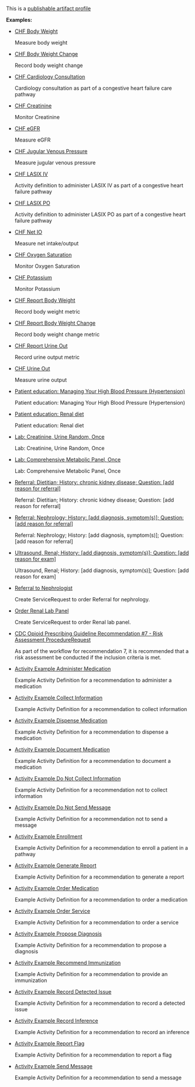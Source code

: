 This is a [publishable artifact profile](profiles.html#artifact-profiles)

**Examples:**

*   [CHF Body Weight](ActivityDefinition-chf-bodyweight.html)

    Measure body weight

*   [CHF Body Weight Change](ActivityDefinition-chf-bodyweight-change.html)

    Record body weight change

*   [CHF Cardiology Consultation](ActivityDefinition-chf-cardiology-consultation.html)

    Cardiology consultation as part of a congestive heart failure care pathway

*   [CHF Creatinine](ActivityDefinition-chf-creatinine.html)

    Monitor Creatinine

*   [CHF eGFR](ActivityDefinition-chf-egfr.html)

    Measure eGFR

*   [CHF Jugular Venous Pressure](ActivityDefinition-chf-jvp.html)

    Measure jugular venous pressure

*   [CHF LASIX IV](ActivityDefinition-chf-lasix-iv.html)

    Activity definition to administer LASIX IV as part of a congestive heart failure pathway

*   [CHF LASIX PO](ActivityDefinition-chf-lasix-po.html)

    Activity definition to administer LASIX PO as part of a congestive heart failure pathway

*   [CHF Net IO](ActivityDefinition-chf-net-io.html)

    Measure net intake/output

*   [CHF Oxygen Saturation](ActivityDefinition-chf-o2-sat.html)

    Monitor Oxygen Saturation

*   [CHF Potassium](ActivityDefinition-chf-potassium.html)

    Monitor Potassium

*   [CHF Report Body Weight](ActivityDefinition-chf-report-bodyweight.html)

    Record body weight metric

*   [CHF Report Body Weight Change](ActivityDefinition-chf-report-bodyweight-change.html)

    Record body weight change metric

*   [CHF Report Urine Out](ActivityDefinition-chf-report-urine-out.html)

    Record urine output metric

*   [CHF Urine Out](ActivityDefinition-chf-urine-out.html)

    Measure urine output

*   [Patient education: Managing Your High Blood Pressure (Hypertension)](ActivityDefinition-cc-cpg-activity-edu-hypertension.html)

    Patient education: Managing Your High Blood Pressure (Hypertension)

*   [Patient education: Renal diet](ActivityDefinition-cc-cpg-activity-edu-renal-diet.html)

    Patient education: Renal diet

*   [Lab: Creatinine, Urine Random, Once](ActivityDefinition-cc-cpg-activity-lab-creatinine.html)

    Lab: Creatinine, Urine Random, Once

*   [Lab: Comprehensive Metabolic Panel, Once](ActivityDefinition-cc-cpg-activity-lab-metabolic.html)

    Lab: Comprehensive Metabolic Panel, Once

*   [Referral: Dietitian; History: chronic kidney disease; Question: \[add reason for referral\]](ActivityDefinition-cc-cpg-activity-referral-dietition.html)

    Referral: Dietitian; History: chronic kidney disease; Question: \[add reason for referral\]

*   [Referral: Nephrology; History: \[add diagnosis, symptom(s)\]; Question: \[add reason for referral\]](ActivityDefinition-cc-cpg-activity-referral-nephrology.html)

    Referral: Nephrology; History: \[add diagnosis, symptom(s)\]; Question: \[add reason for referral\]

*   [Ultrasound, Renal; History: \[add diagnosis, symptom(s)\]; Question: \[add reason for exam\]](ActivityDefinition-cc-cpg-activity-ultrasound-renal.html)

    Ultrasound, Renal; History: \[add diagnosis, symptom(s)\]; Question: \[add reason for exam\]

*   [Referral to Nephrologist](ActivityDefinition-ckd-risk-referral-nephrology.html)

    Create ServiceRequest to order Referral for nephrology.

*   [Order Renal Lab Panel](ActivityDefinition-ckd-risk-renal-lab-order.html)

    Create ServiceRequest to order Renal lab panel.

*   [CDC Opioid Prescribing Guideline Recommendation #7 - Risk Assessment ProcedureRequest](ActivityDefinition-opioidcds-riskassessment-request.html)

    As part of the workflow for recommendation 7, it is recommended that a risk assessment be conducted if the inclusion criteria is met.

*   [Activity Example Administer Medication](ActivityDefinition-activity-example-administermedication.html)

    Example Activity Definition for a recommendation to administer a medication

*   [Activity Example Collect Information](ActivityDefinition-activity-example-collectinformation.html)

    Example Activity Definition for a recommendation to collect information

*   [Activity Example Dispense Medication](ActivityDefinition-activity-example-dispensemedication.html)

    Example Activity Definition for a recommendation to dispense a medication

*   [Activity Example Document Medication](ActivityDefinition-activity-example-documentmedication.html)

    Example Activity Definition for a recommendation to document a medication

*   [Activity Example Do Not Collect Information](ActivityDefinition-activity-example-donotcollectinformation.html)

    Example Activity Definition for a recommendation not to collect information

*   [Activity Example Do Not Send Message](ActivityDefinition-activity-example-donotsendmessage.html)

    Example Activity Definition for a recommendation not to send a message

*   [Activity Example Enrollment](ActivityDefinition-activity-example-enrollment.html)

    Example Activity Definition for a recommendation to enroll a patient in a pathway

*   [Activity Example Generate Report](ActivityDefinition-activity-example-generatereport.html)

    Example Activity Definition for a recommendation to generate a report

*   [Activity Example Order Medication](ActivityDefinition-activity-example-ordermedication.html)

    Example Activity Definition for a recommendation to order a medication

*   [Activity Example Order Service](ActivityDefinition-activity-example-orderservice.html)

    Example Activity Definition for a recommendation to order a service

*   [Activity Example Propose Diagnosis](ActivityDefinition-activity-example-proposediagnosis.html)

    Example Activity Definition for a recommendation to propose a diagnosis

*   [Activity Example Recommend Immunization](ActivityDefinition-activity-example-recommendimmunization.html)

    Example Activity Definition for a recommendation to provide an immunization

*   [Activity Example Record Detected Issue](ActivityDefinition-activity-example-recorddetectedissue.html)

    Example Activity Definition for a recommendation to record a detected issue

*   [Activity Example Record Inference](ActivityDefinition-activity-example-recordinference.html)

    Example Activity Definition for a recommendation to record an inference

*   [Activity Example Report Flag](ActivityDefinition-activity-example-reportflag.html)

    Example Activity Definition for a recommendation to report a flag

*   [Activity Example Send Message](ActivityDefinition-activity-example-sendmessage.html)

    Example Activity Definition for a recommendation to send a message